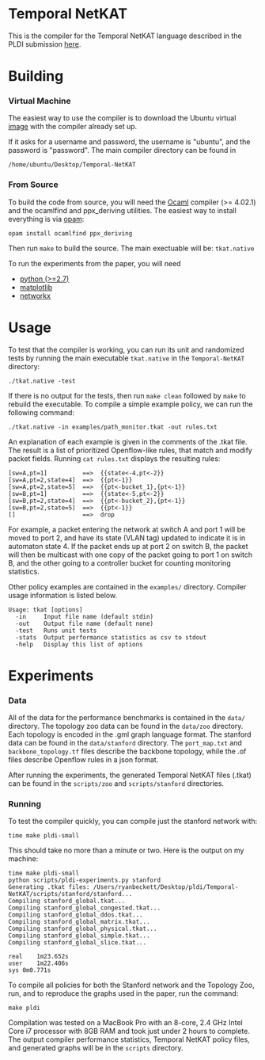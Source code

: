 # Temporal NetKAT

This is the compiler for the Temporal NetKAT language described in the PLDI submission [here](http://www.cs.princeton.edu/~rbeckett/Temporal-NetKAT.pdf).

# Building

### Virtual Machine
The easiest way to use the compiler is to download the Ubuntu virtual [image](http://www.cs.princeton.edu/~rbeckett/Temporal-NetKAT.ova) with the compiler already set up. 

If it asks for a username and password, the username is "ubuntu", and the password is "password". The main compiler directory can be found in

`/home/ubuntu/Desktop/Temporal-NetKAT`

### From Source
To build the code from source, you will need the [Ocaml](https://ocaml.org/) compiler (>= 4.02.1) and the ocamlfind and ppx_deriving utilities. The easiest way to install everything is via [opam](https://opam.ocaml.org/):

```
opam install ocamlfind ppx_deriving
```

Then run `make` to build the source. The main exectuable will be: `tkat.native`

To run the experiments from the paper, you will need 
* [python (>=2.7)](https://www.python.org/)
* [matplotlib](http://matplotlib.org/) 
* [networkx](https://networkx.github.io/)


# Usage
To test that the compiler is working, you can run its unit and randomized tests by running the main executable `tkat.native` in the `Temporal-NetKAT` directory:

`./tkat.native -test`

If there is no output for the tests, then run `make clean` followed by `make` to rebuild the executable.
To compile a simple example policy, we can run the following command:

`./tkat.native -in examples/path_monitor.tkat -out rules.txt`

An explanation of each example is given in the comments of the .tkat file. The result is a list of prioritized Openflow-like rules, that match and modify packet fields. Running `cat rules.txt` displays the resulting rules:

```
[sw=A,pt=1]          ==>  {{state<-4,pt<-2}}
[sw=A,pt=2,state=4]  ==>  {{pt<-1}}
[sw=A,pt=2,state=5]  ==>  {{pt<-bucket_1},{pt<-1}}
[sw=B,pt=1]          ==>  {{state<-5,pt<-2}}
[sw=B,pt=2,state=4]  ==>  {{pt<-bucket_2},{pt<-1}}
[sw=B,pt=2,state=5]  ==>  {{pt<-1}}
[]                   ==>  drop
```

For example, a packet entering the network at switch A and port 1 will be moved to port 2, and have its state (VLAN tag) updated to indicate it is in automaton state 4. If the packet ends up at port 2 on switch B, the packet will then be multicast with one copy of the packet going to port 1 on switch B, and the other going to a controller bucket for counting monitoring statistics.

Other policy examples are contained in the `examples/` directory. Compiler usage information is listed below.

```
Usage: tkat [options]
  -in     Input file name (default stdin)
  -out    Output file name (default none)
  -test   Runs unit tests
  -stats  Output performance statistics as csv to stdout
  -help   Display this list of options
```

# Experiments

### Data

All of the data for the performance benchmarks is contained in the `data/` directory. The topology zoo data can be found in the `data/zoo` directory. Each topology is encoded in the .gml graph language format. The stanford data can be found in the `data/stanford` directory. The `port_map.txt` and `backbone_topology.tf` files describe the backbone topology, while the .of files describe Openflow rules in a json format.

After running the experiments, the generated Temporal NetKAT files (.tkat) can be found in the `scripts/zoo` and `scripts/stanford` directories.

### Running

To test the compiler quickly, you can compile just the stanford network with:

`time make pldi-small`

This should take no more than a minute or two. Here is the output on my machine:

```
time make pldi-small
python scripts/pldi-experiments.py stanford
Generating .tkat files: /Users/ryanbeckett/Desktop/pldi/Temporal-NetKAT/scripts/stanford/stanford...
Compiling stanford_global.tkat...
Compiling stanford_global_congested.tkat...
Compiling stanford_global_ddos.tkat...
Compiling stanford_global_matrix.tkat...
Compiling stanford_global_physical.tkat...
Compiling stanford_global_simple.tkat...
Compiling stanford_global_slice.tkat...

real	1m23.652s
user	1m22.406s
sys	0m0.771s
```


 To compile all policies for both the Stanford network and the Topology Zoo, run, and to reproduce the graphs used in the paper, run the command:

`make pldi`

Compilation was tested on a MacBook Pro with an 8-core, 2.4 GHz Intel Core i7 processor with 8GB RAM and took just under 2 hours to complete. The output compiler performance statistics, Temporal NetKAT policy files, and generated graphs will be in the `scripts` directory.